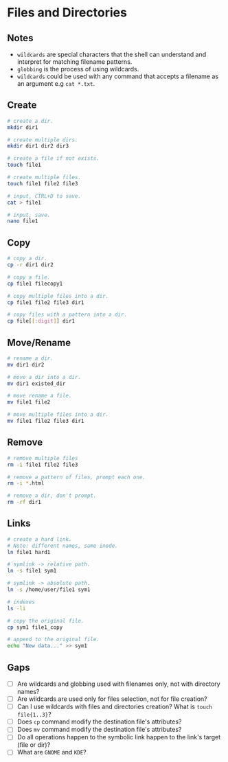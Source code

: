 # Files and Directories

## Notes
- `wildcards` are special characters that the shell can understand and interpret for matching filename patterns.
- `globbing` is the process of using wildcards.
- `wildcards` could be used with any command that accepts a filename as an argument e.g `cat *.txt`.

## Create

```bash
# create a dir.
mkdir dir1

# create multiple dirs.
mkdir dir1 dir2 dir3

# create a file if not exists.
touch file1

# create multiple files.
touch file1 file2 file3

# input, CTRL+D to save.
cat > file1

# input, save.
nano file1
```

## Copy

```bash
# copy a dir.
cp -r dir1 dir2

# copy a file.
cp file1 filecopy1

# copy multiple files into a dir.
cp file1 file2 file3 dir1

# copy files with a pattern into a dir.
cp file[[:digit]] dir1
```

## Move/Rename

```bash
# rename a dir.
mv dir1 dir2

# move a dir into a dir.
mv dir1 existed_dir

# move rename a file.
mv file1 file2

# move multiple files into a dir.
mv file1 file2 file3 dir1
```

## Remove

```bash
# remove multiple files
rm -i file1 file2 file3

# remove a pattern of files, prompt each one.
rm -i *.html

# remove a dir, don't prompt.
rm -rf dir1
```

## Links

```bash
# create a hard link.
# Note: different names, same inode.
ln file1 hard1

# symlink -> relative path.
ln -s file1 sym1

# symlink -> absolute path.
ln -s /home/user/file1 sym1

# indexes
ls -li

# copy the original file.
cp sym1 file1_copy

# append to the original file.
echo "New data..." >> sym1
```

## Gaps
- [ ] Are wildcards and globbing used with filenames only, not with directory names?
- [ ] Are wildcards are used only for files selection, not for file creation?
- [ ] Can I use wildcards with files and directories creation? What is `touch file{1..3}`?
- [ ] Does `cp` command modify the destination file's attributes?
- [ ] Does `mv` command modify the destination file's attributes?
- [ ] Do all operations happen to the symbolic link happen to the link's target (file or dir)?
- [ ] What are `GNOME` and `KDE`?